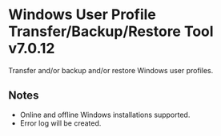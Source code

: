 # Windows User Profile Transfer/Backup/Restore Tool v7.0.12
Transfer and/or backup and/or restore Windows user profiles.

## Notes
- Online and offline Windows installations supported.  
- Error log will be created.
